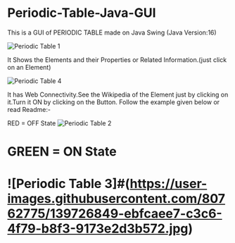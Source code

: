 # Periodic-Table-Java-GUI
This is a GUI of PERIODIC TABLE made on Java Swing (Java Version:16)

![Periodic Table 1](https://user-images.githubusercontent.com/80762775/139726785-5a99c995-51ae-4f61-ad20-0b48784e1570.jpg)


It Shows the Elements and their Properties or Related Information.(just click on an Element)

![Periodic Table 4](https://user-images.githubusercontent.com/80762775/139726868-f53afd7f-e4c2-42dd-be7e-a97db850904e.jpg)


It has Web Connectivity.See the Wikipedia of the Element just by clicking on it.Turn it ON by clicking on the Button.
Follow the example given below or read Readme:- 

RED = OFF State
![Periodic Table 2](https://user-images.githubusercontent.com/80762775/139726829-a4c6e0e3-0f11-49ca-8c59-3be03d79f71f.jpg)


# GREEN = ON State
# ![Periodic Table 3]#(https://user-images.githubusercontent.com/80762775/139726849-ebfcaee7-c3c6-4f79-b8f3-9173e2d3b572.jpg)

